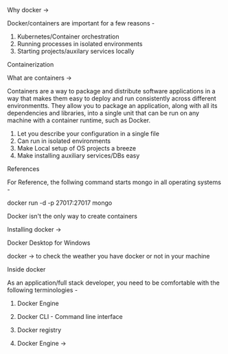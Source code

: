 Why docker ->

Docker/containers are important for a few reasons -

1. Kubernetes/Container orchestration
2. Running processes in isolated environments
3. Starting projects/auxilary services locally


Containerization  


What are containers ->

Containers are a way to package and distribute software applications in a way that makes them easy to deploy and run consistently across different environmentts. They allow you to package an application, along with all its dependencies and libraries, into a single unit that can be run on any machine with a container runtime, such as Docker.


1. Let you describe your configuration in a single file 
2. Can run in isolated environments
3. Make Local setup of OS projects a breeze 
4. Make installing auxiliary services/DBs easy

References

For Reference, the follwing command starts mongo in all operating systems -

docker run -d -p 27017:27017 mongo

Docker isn't the only way to create containers






Installing docker ->

Docker Desktop for Windows



docker   -> to check the weather you have docker or not in your machine



Inside docker


As an application/full stack developer, you need to be comfortable with the following terminologies -

1. Docker Engine
2. Docker CLI - Command line interface
3. Docker registry



1. Docker Engine ->

